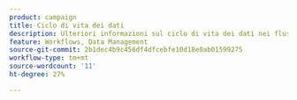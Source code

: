 ```yaml
---
product: campaign
title: Ciclo di vita dei dati
description: Ulteriori informazioni sul ciclo di vita dei dati nei flussi di lavoro
feature: Workflows, Data Management
source-git-commit: 2b1dec4b9c456df4dfcebfe10d18e0ab01599275
workflow-type: tm+mt
source-wordcount: '11'
ht-degree: 27%

---
```


